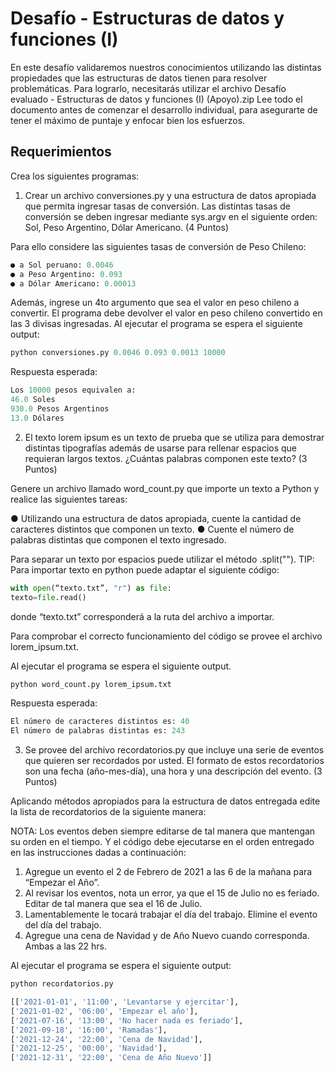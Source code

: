# Desafío - Estructuras de datos y funciones (I)

En este desafío validaremos nuestros conocimientos utilizando las distintas propiedades que
las estructuras de datos tienen para resolver problemáticas. Para lograrlo, necesitarás utilizar
el archivo Desafío evaluado - Estructuras de datos y funciones (I) (Apoyo).zip
Lee todo el documento antes de comenzar el desarrollo individual, para asegurarte de tener
el máximo de puntaje y enfocar bien los esfuerzos.


## Requerimientos

Crea los siguientes programas:


1. Crear un archivo conversiones.py y una estructura de datos apropiada que permita
ingresar tasas de conversión. Las distintas tasas de conversión se deben ingresar
mediante sys.argv en el siguiente orden: Sol, Peso Argentino, Dólar Americano.
(4 Puntos)

Para ello considere las siguientes tasas de conversión de Peso Chileno:
```python
● a Sol peruano: 0.0046
● a Peso Argentino: 0.093
● a Dólar Americano: 0.00013
```

Además, ingrese un 4to argumento que sea el valor en peso chileno a convertir. El programa
debe devolver el valor en peso chileno convertido en las 3 divisas ingresadas.
Al ejecutar el programa se espera el siguiente output:

```python
python conversiones.py 0.0046 0.093 0.0013 10000
```

Respuesta esperada:
```python
Los 10000 pesos equivalen a:
46.0 Soles
930.0 Pesos Argentinos
13.0 Dólares
```

2. El texto lorem ipsum es un texto de prueba que se utiliza para demostrar distintas
tipografías además de usarse para rellenar espacios que requieran largos textos.
¿Cuántas palabras componen este texto? (3 Puntos)

Genere un archivo llamado word_count.py que importe un texto a Python y realice las
siguientes tareas:

● Utilizando una estructura de datos apropiada, cuente la cantidad de caracteres distintos que componen un texto.
● Cuente el número de palabras distintas que componen el texto ingresado. 

Para separar un texto por espacios puede utilizar el método .split("").
TIP: Para importar texto en python puede adaptar el siguiente código:
```python
with open(“texto.txt”, "r") as file:
texto=file.read()
```
donde “texto.txt” corresponderá a la ruta del archivo a importar.

Para comprobar el correcto funcionamiento del código se provee el archivo lorem_ipsum.txt.

Al ejecutar el programa se espera el siguiente output.
```python
python word_count.py lorem_ipsum.txt
```

Respuesta esperada:
```python
El número de caracteres distintos es: 40
El número de palabras distintas es: 243
```

3. Se provee del archivo recordatorios.py que incluye una serie de eventos que
quieren ser recordados por usted. El formato de estos recordatorios son una fecha
(año-mes-día), una hora y una descripción del evento. (3 Puntos)

Aplicando métodos apropiados para la estructura de datos entregada edite la lista de
recordatorios de la siguiente manera:

NOTA: Los eventos deben siempre editarse de tal manera que mantengan su
orden en el tiempo. Y el código debe ejecutarse en el orden entregado en las
instrucciones dadas a continuación:

1. Agregue un evento el 2 de Febrero de 2021 a las 6 de la mañana para “Empezar
el Año”.
2. Al revisar los eventos, nota un error, ya que el 15 de Julio no es feriado. Editar
de tal manera que sea el 16 de Julio.
3. Lamentablemente le tocará trabajar el día del trabajo. Elimine el evento del día
del trabajo.
4. Agregue una cena de Navidad y de Año Nuevo cuando corresponda. Ambas a
las 22 hrs.

Al ejecutar el programa se espera el siguiente output:

```python
python recordatorios.py

[['2021-01-01', '11:00', 'Levantarse y ejercitar'],
['2021-01-02', '06:00', 'Empezar el año'],
['2021-07-16', '13:00', 'No hacer nada es feriado'],
['2021-09-18', '16:00', 'Ramadas'],
['2021-12-24', '22:00', 'Cena de Navidad'],
['2021-12-25', '00:00', 'Navidad'],
['2021-12-31', '22:00', 'Cena de Año Nuevo']]
```
